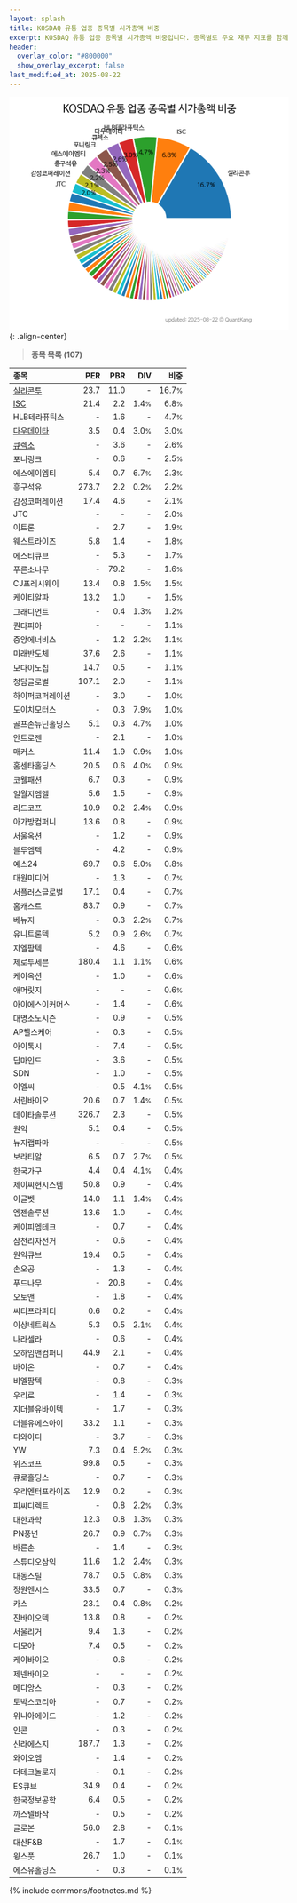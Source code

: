```yaml
---
layout: splash
title: KOSDAQ 유통 업종 종목별 시가총액 비중
excerpt: KOSDAQ 유통 업종 종목별 시가총액 비중입니다. 종목별로 주요 재무 지표를 함께 표시합니다.
header:
  overlay_color: "#800000"
  show_overlay_excerpt: false
last_modified_at: 2025-08-22
---
```



![KOSDAQ 유통 업종 종목별 시가총액 비중](/stats/sector/images/kosdaq_업종_유통_종목.png){: .align-center}


> **종목 목록 (107)**<a id="list"></a>

| **종목** | **PER** | **PBR** | **DIV** | **비중** |
| :------- | ------: | ------: | ------: | -------: |
| [실리콘투](/257720/) | 23.7 | 11.0 | - | 16.7<small>%</small> |
| [ISC](/095340/) | 21.4 | 2.2 | 1.4<small>%</small> | 6.8<small>%</small> |
| HLB테라퓨틱스 | - | 1.6 | - | 4.7<small>%</small> |
| [다우데이타](/032190/) | 3.5 | 0.4 | 3.0<small>%</small> | 3.0<small>%</small> |
| [큐렉소](/060280/) | - | 3.6 | - | 2.6<small>%</small> |
| 포니링크 | - | 0.6 | - | 2.5<small>%</small> |
| 에스에이엠티 | 5.4 | 0.7 | 6.7<small>%</small> | 2.3<small>%</small> |
| 흥구석유 | 273.7 | 2.2 | 0.2<small>%</small> | 2.2<small>%</small> |
| 감성코퍼레이션 | 17.4 | 4.6 | - | 2.1<small>%</small> |
| JTC | - | - | - | 2.0<small>%</small> |
| 이트론 | - | 2.7 | - | 1.9<small>%</small> |
| 웨스트라이즈 | 5.8 | 1.4 | - | 1.8<small>%</small> |
| 에스티큐브 | - | 5.3 | - | 1.7<small>%</small> |
| 푸른소나무 | - | 79.2 | - | 1.6<small>%</small> |
| CJ프레시웨이 | 13.4 | 0.8 | 1.5<small>%</small> | 1.5<small>%</small> |
| 케이티알파 | 13.2 | 1.0 | - | 1.5<small>%</small> |
| 그래디언트 | - | 0.4 | 1.3<small>%</small> | 1.2<small>%</small> |
| 퀀타피아 | - | - | - | 1.1<small>%</small> |
| 중앙에너비스 | - | 1.2 | 2.2<small>%</small> | 1.1<small>%</small> |
| 미래반도체 | 37.6 | 2.6 | - | 1.1<small>%</small> |
| 모다이노칩 | 14.7 | 0.5 | - | 1.1<small>%</small> |
| 청담글로벌 | 107.1 | 2.0 | - | 1.1<small>%</small> |
| 하이퍼코퍼레이션 | - | 3.0 | - | 1.0<small>%</small> |
| 도이치모터스 | - | 0.3 | 7.9<small>%</small> | 1.0<small>%</small> |
| 골프존뉴딘홀딩스 | 5.1 | 0.3 | 4.7<small>%</small> | 1.0<small>%</small> |
| 안트로젠 | - | 2.1 | - | 1.0<small>%</small> |
| 매커스 | 11.4 | 1.9 | 0.9<small>%</small> | 1.0<small>%</small> |
| 홈센타홀딩스 | 20.5 | 0.6 | 4.0<small>%</small> | 0.9<small>%</small> |
| 코웰패션 | 6.7 | 0.3 | - | 0.9<small>%</small> |
| 일월지엠엘 | 5.6 | 1.5 | - | 0.9<small>%</small> |
| 리드코프 | 10.9 | 0.2 | 2.4<small>%</small> | 0.9<small>%</small> |
| 아가방컴퍼니 | 13.6 | 0.8 | - | 0.9<small>%</small> |
| 서울옥션 | - | 1.2 | - | 0.9<small>%</small> |
| 블루엠텍 | - | 4.2 | - | 0.9<small>%</small> |
| 예스24 | 69.7 | 0.6 | 5.0<small>%</small> | 0.8<small>%</small> |
| 대원미디어 | - | 1.3 | - | 0.7<small>%</small> |
| 서플러스글로벌 | 17.1 | 0.4 | - | 0.7<small>%</small> |
| 홈캐스트 | 83.7 | 0.9 | - | 0.7<small>%</small> |
| 베뉴지 | - | 0.3 | 2.2<small>%</small> | 0.7<small>%</small> |
| 유니트론텍 | 5.2 | 0.9 | 2.6<small>%</small> | 0.7<small>%</small> |
| 지엘팜텍 | - | 4.6 | - | 0.6<small>%</small> |
| 제로투세븐 | 180.4 | 1.1 | 1.1<small>%</small> | 0.6<small>%</small> |
| 케이옥션 | - | 1.0 | - | 0.6<small>%</small> |
| 애머릿지 | - | - | - | 0.6<small>%</small> |
| 아이에스이커머스 | - | 1.4 | - | 0.6<small>%</small> |
| 대명소노시즌 | - | 0.9 | - | 0.5<small>%</small> |
| AP헬스케어 | - | 0.3 | - | 0.5<small>%</small> |
| 아이톡시 | - | 7.4 | - | 0.5<small>%</small> |
| 딥마인드 | - | 3.6 | - | 0.5<small>%</small> |
| SDN | - | 1.0 | - | 0.5<small>%</small> |
| 이엘씨 | - | 0.5 | 4.1<small>%</small> | 0.5<small>%</small> |
| 서린바이오 | 20.6 | 0.7 | 1.4<small>%</small> | 0.5<small>%</small> |
| 데이타솔루션 | 326.7 | 2.3 | - | 0.5<small>%</small> |
| 원익 | 5.1 | 0.4 | - | 0.5<small>%</small> |
| 뉴지랩파마 | - | - | - | 0.5<small>%</small> |
| 보라티알 | 6.5 | 0.7 | 2.7<small>%</small> | 0.5<small>%</small> |
| 한국가구 | 4.4 | 0.4 | 4.1<small>%</small> | 0.4<small>%</small> |
| 제이씨현시스템 | 50.8 | 0.9 | - | 0.4<small>%</small> |
| 이글벳 | 14.0 | 1.1 | 1.4<small>%</small> | 0.4<small>%</small> |
| 엠젠솔루션 | 13.6 | 1.0 | - | 0.4<small>%</small> |
| 케이피엠테크 | - | 0.7 | - | 0.4<small>%</small> |
| 삼천리자전거 | - | 0.6 | - | 0.4<small>%</small> |
| 원익큐브 | 19.4 | 0.5 | - | 0.4<small>%</small> |
| 손오공 | - | 1.3 | - | 0.4<small>%</small> |
| 푸드나무 | - | 20.8 | - | 0.4<small>%</small> |
| 오토앤 | - | 1.8 | - | 0.4<small>%</small> |
| 씨티프라퍼티 | 0.6 | 0.2 | - | 0.4<small>%</small> |
| 이상네트웍스 | 5.3 | 0.5 | 2.1<small>%</small> | 0.4<small>%</small> |
| 나라셀라 | - | 0.6 | - | 0.4<small>%</small> |
| 오하임앤컴퍼니 | 44.9 | 2.1 | - | 0.4<small>%</small> |
| 바이온 | - | 0.7 | - | 0.4<small>%</small> |
| 비엘팜텍 | - | 0.8 | - | 0.3<small>%</small> |
| 우리로 | - | 1.4 | - | 0.3<small>%</small> |
| 지더블유바이텍 | - | 1.7 | - | 0.3<small>%</small> |
| 더블유에스아이 | 33.2 | 1.1 | - | 0.3<small>%</small> |
| 디와이디 | - | 3.7 | - | 0.3<small>%</small> |
| YW | 7.3 | 0.4 | 5.2<small>%</small> | 0.3<small>%</small> |
| 위즈코프 | 99.8 | 0.5 | - | 0.3<small>%</small> |
| 큐로홀딩스 | - | 0.7 | - | 0.3<small>%</small> |
| 우리엔터프라이즈 | 12.9 | 0.2 | - | 0.3<small>%</small> |
| 피씨디렉트 | - | 0.8 | 2.2<small>%</small> | 0.3<small>%</small> |
| 대한과학 | 12.3 | 0.8 | 1.3<small>%</small> | 0.3<small>%</small> |
| PN풍년 | 26.7 | 0.9 | 0.7<small>%</small> | 0.3<small>%</small> |
| 바른손 | - | 1.4 | - | 0.3<small>%</small> |
| 스튜디오삼익 | 11.6 | 1.2 | 2.4<small>%</small> | 0.3<small>%</small> |
| 대동스틸 | 78.7 | 0.5 | 0.8<small>%</small> | 0.3<small>%</small> |
| 정원엔시스 | 33.5 | 0.7 | - | 0.3<small>%</small> |
| 카스 | 23.1 | 0.4 | 0.8<small>%</small> | 0.2<small>%</small> |
| 진바이오텍 | 13.8 | 0.8 | - | 0.2<small>%</small> |
| 서울리거 | 9.4 | 1.3 | - | 0.2<small>%</small> |
| 디모아 | 7.4 | 0.5 | - | 0.2<small>%</small> |
| 케이바이오 | - | 0.6 | - | 0.2<small>%</small> |
| 제넨바이오 | - | - | - | 0.2<small>%</small> |
| 메디앙스 | - | 0.3 | - | 0.2<small>%</small> |
| 토박스코리아 | - | 0.7 | - | 0.2<small>%</small> |
| 위니아에이드 | - | 1.2 | - | 0.2<small>%</small> |
| 인콘 | - | 0.3 | - | 0.2<small>%</small> |
| 신라에스지 | 187.7 | 1.3 | - | 0.2<small>%</small> |
| 와이오엠 | - | 1.4 | - | 0.2<small>%</small> |
| 더테크놀로지 | - | 0.1 | - | 0.2<small>%</small> |
| ES큐브 | 34.9 | 0.4 | - | 0.2<small>%</small> |
| 한국정보공학 | 6.4 | 0.5 | - | 0.2<small>%</small> |
| 까스텔바작 | - | 0.5 | - | 0.2<small>%</small> |
| 글로본 | 56.0 | 2.8 | - | 0.1<small>%</small> |
| 대산F&B | - | 1.7 | - | 0.1<small>%</small> |
| 윙스풋 | 26.7 | 1.0 | - | 0.1<small>%</small> |
| 에스유홀딩스 | - | 0.3 | - | 0.1<small>%</small> |

{% include commons/footnotes.md %}
